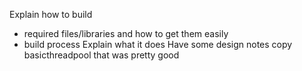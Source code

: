Explain how to build
- required files/libraries and how to get them easily
- build process
Explain what it does
Have some design notes
copy basicthreadpool that was pretty good